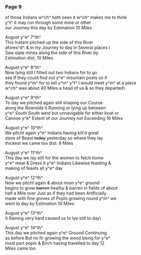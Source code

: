<div style="page-break-before:always;"></div>

### Page 9

of those Indians w^ch^ hath seen it w^ch^ makes me to think\
y^t^ it may run through some mine or other\
our Journey this day by Estimation 10 Miles

August y^e^ 7^th^\
This Instant pitched up the side of this River\
afores^d^. & in my Journey to day in Several places I\
Saw slate mines along the side of this River by\
Estimation dist; 10 Miles

August y^e^ 8^th^\
Now lying still I fitted out two Indians for to go\
see If they could find out y^e^ mountain poets so if\
they found y^m^ for to tell y^m^ y^t^ I would meet y^m^ at a place\
w^ch^ was about 40 Miles a head of us & so they departed\

August y^e^ 9^th^\
To day we pitched again still shaping our Course\
along the Riverside it Running or lying up between\
y^e^ South South west but unnavigable for either boat or\
Cannoe y^e^ Extent of our Journey not Exceeding 16 Miles

August y^e^ 10^th^\
We pitcht again y^e^ Indians having kill'd great\
store of Beast ~~today~~ yesterday so where they lay\
thickest we came too dist: 8 Miles

August y^e^ 11^th^\
This day we lay still for the women to fetch home\
y^e^ meat & Dress it y^e^ Indians Likewise feasting &\
making of feasts all y^e^ day

August y^e^ 12^th^\
Now we pitcht again & about noon y^e^ ground\
begins to grow ~~barren~~ heathy & barren in fields of about\
half a Mile over Just as if they had been Artificially\
made with fine groves of Poplo growing round y^m^ we\
went to day by Estimation 10 Miles

August y^e^ 13^th^\
It Raining very hard caused us to lye still to day\

August y^e^ 14^th^\
This day we pitched again y^e^ Ground Continuing\
as before But no fir growing the wood being for y^e^\
most part poplo & Birch having travelled to day 12\
Miles came too
